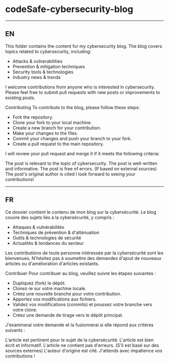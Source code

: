 # codeSafe-cybersecurity-blog
---------------------------------
EN 
---------------------------------
This folder contains the content for my cybersecurity blog. The blog covers topics related to cybersecurity, including:

- Attacks & vulnerabilities
- Prevention & mitigation techniques
- Security tools & technologies
- Industry news & trends

I welcome contributions from anyone who is interested in cybersecurity. Please feel free to submit pull requests with new posts or improvements to existing posts.

Contributing To contribute to the blog, please follow these steps:

- Fork the repository.
- Clone your fork to your local machine.
- Create a new branch for your contribution.
- Make your changes to the files.
- Commit your changes and push your branch to your fork.
- Create a pull request to the main repository.

I will review your pull request and merge it if it meets the following criteria:

The post is relevant to the topic of cybersecurity. The post is well-written and informative. The post is free of errors. (If based on external sources) The post's original author is cited I look forward to seeing your contributions!

-----------------------------------------------------------------------------------------------------------------------------------------------
FR 
---------------------------------
Ce dossier contient le contenu de mon blog sur la cybersécurité. Le blog couvre des sujets liés à la cybersécurité, y compris :

- Attaques & vulnérabilités 
- Techniques de prévention & d'atténuation
- Outils & technologies de sécurité
- Actualités & tendances du secteur

Les contributions de toute personne intéressée par la cybersécurité sont les bienvenues. N'hésitez pas à soumettre des demandes d'ajout de nouveaux articles ou d'amélioration d'articles existants.

Contribuer Pour contribuer au blog, veuillez suivre les étapes suivantes :

- Dupliquez (fork) le dépôt.
- Clonez-le sur votre machine locale.
- Créez une nouvelle branche pour votre contribution.
- Apportez vos modifications aux fichiers.
- Validez vos modifications (commits) et poussez votre branche vers votre clone.
- Créez une demande de tirage vers le dépôt principal.

J'examinerai votre demande et la fusionnerai si elle répond aux critères suivants :

L'article est pertinent pour le sujet de la cybersécurité. L'article est bien écrit et informatif. L'article ne contient pas d'erreurs. (S'il est basé sur des sources externes) L'auteur d'origine est cité. J'attends avec impatience vos contributions !
